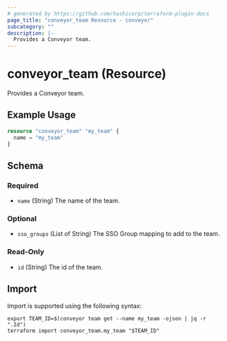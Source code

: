```yaml
---
# generated by https://github.com/hashicorp/terraform-plugin-docs
page_title: "conveyor_team Resource - conveyor"
subcategory: ""
description: |-
  Provides a Conveyor team.
---
```


# conveyor_team (Resource)

Provides a Conveyor team.

## Example Usage

```terraform
resource "conveyor_team" "my_team" {
  name = "my_team"
}
```

<!-- schema generated by tfplugindocs -->
## Schema

### Required

- `name` (String) The name of the team.

### Optional

- `sso_groups` (List of String) The SSO Group mapping to add to the team.

### Read-Only

- `id` (String) The id of the team.

## Import

Import is supported using the following syntax:

```shell
export TEAM_ID=$(conveyor team get --name my_team -ojson | jq -r ".Id")
terraform import conveyor_team.my_team "$TEAM_ID"
```
